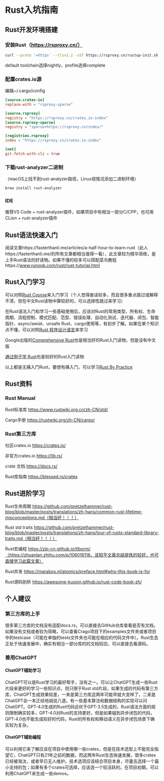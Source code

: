 # Rust入坑指南



## Rust开发环境搭建

### 安装Rust（https://rsproxy.cn/）

```sh
curl --proto '=https' --tlsv1.2 -sSf https://rsproxy.cn/rustup-init.sh | sh
```

default toolchain选择nightly，profile选择complete



### 配置crates.io源

编辑~/.cargo/config

```toml
[source.crates-io]
replace-with = "rsproxy-sparse"

[source.rsproxy]
registry = "https://rsproxy.cn/crates.io-index"
[source.rsproxy-sparse]
registry = "sparse+https://rsproxy.cn/index/"

[registries.rsproxy]
index = "https://rsproxy.cn/crates.io-index"

[net]
git-fetch-with-cli = true
```



### 下载rust-analyzer二进制

（macOS上找不到rust-analyzer路径，Linux视情况添加二进制环境）

```sh
brew install rust-analyzer
```



### IDE

推荐VS Code + rust-analyzer插件，如果项目中有相当一部分C/CPP，也可用CLion + rust-analyzer插件



## Rust语法快速入门

阅读文章https://fasterthanli.me/articles/a-half-hour-to-learn-rust（此人https://fasterthanli.me/的所有文章都相当值得一看），此文章较为精华简练，是上手Rust语法的好读物。如果不懂的较多可以搭配菜鸟教程https://www.runoob.com/rust/rust-tutorial.html



## Rust入门学习

可以对照[Rust Course](https://course.rs/about-book.html)来入门学习（个人觉得废话较多，而且很多重点跳过或解释不清，但在中文Rust读物中算较好的，可以选择性跳过来学习）



在Rust语法入门和学习一些基础使用后，应该对Rust的常用类型、所有权、生命周期、流程控制、模式匹配、范型、错误处理、自动化测试、迭代器、闭包、智能指针、async/awiat、unsafe Rust、cargo使用等，有初步了解。如果在某个知识点不懂，可以对照[Rust 程序设计语言](https://www.rustwiki.org.cn/zh-CN/book/)来学习



Google出版的[Comprehensive Rust](https://google.github.io/comprehensive-rust/)也是相当好的Rust入门读物，但是没有中文版



[通过例子学 Rust](https://www.rustwiki.org.cn/zh-CN/rust-by-example/)也是较好的Rust入门读物



以上都是无痛入门Rust，要想有痛入门，可以学习[Rust By Practice](https://zh.practice.rs/why-exercise.html)



## Rust资料

### Rust Manual

Rust标准库 https://www.rustwiki.org.cn/zh-CN/std/

Cargo手册 https://rustwiki.org/zh-CN/cargo/



### Rust第三方库

社区crates.io https://crates.io/

非官方crates.io https://lib.rs/

crate 文档 https://docs.rs/

Rust库指南 https://blessed.rs/crates



## Rust进阶学习

Rust生命周期 https://github.com/pretzelhammer/rust-blog/blob/master/posts/translations/zh-hans/common-rust-lifetime-misconceptions.md（相当好！！！）

Rust std traits https://github.com/pretzelhammer/rust-blog/blob/master/posts/translations/zh-hans/tour-of-rusts-standard-library-traits.md（相当好！！！）

Rust宏编程 https://zjp-cn.github.io/tlborm/（https://zhuanlan.zhihu.com/p/106016118，该知乎文章总结提炼的较好，也可直接学习此篇文章）

Rust并发 https://marabos.nl/atomics/preface.html#who-this-book-is-for

Rust源码剖析 https://awesome-kusion.github.io/rust-code-book-zh/



## 个人建议

### 第三方库的上手

很多第三方库的文档没有适配docs.rs，可以直接去GitHub仓库查看是否有文档。如果没有文档或者较为简略，可以查看Crago项目下的examples文件夹或者项目中的testcase（可能在单独的tests文件夹也可能在相应的代码文件中）。Rust生态正处于快速发展中，确实有相当一部分库的的文档较旧，可以直接去看源码。



### 善用ChatGPT

#### ChatGPT辅助学习

ChatGPT可以是Rust学习的最好帮手，没有之一。可以让ChatGPT生成一些Rust片段来更好的学习一些知识点，但只限于Rust std片段，如果生成的代码有第三方库，ChatGPT生成效果较差，一来是第三方库这两年可能早就大变样了，二来是ChatGPT会一本正经地胡说八道。有一些基本算法和数据结构的实现可以问ChatGPT。GPT-4.0生成的Rust代码远优于GPT-3.5生成的，Rust语法方面的规则限制确实较多，GPT-4.0对Rust的支持更好。但是如果碰到异步闭包的代码，GPT-4.0也不能生成较好的代码，Rust的所有权和移动语义在异步闭包场景下确实较为复杂。



#### ChatGPT辅助编程

可以利用它来了解应该在项目中使用哪一些crates，但是在技术选型上不能完全指望它，ChatGPT只有21年之前的数据，而这两年Rust生态快速发展，很多crates已经被淘汰，或者早已无人维护。技术选项应该结合项目本身，尽量去选择一个最小支持的包；如果有多个crates可选择，应该选一个较活跃的。在项目初期，可以利用ChatGPT来生成一些demos。